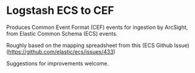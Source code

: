 # Logstash ECS to CEF
Produces Common Event Format (CEF) events for ingestion by ArcSight, from Elastic Common Schema (ECS) events.

Roughly based on the mapping spreadsheet from this (ECS Github Issue)(https://github.com/elastic/ecs/issues/433)

Suggestions for improvements welcome.
